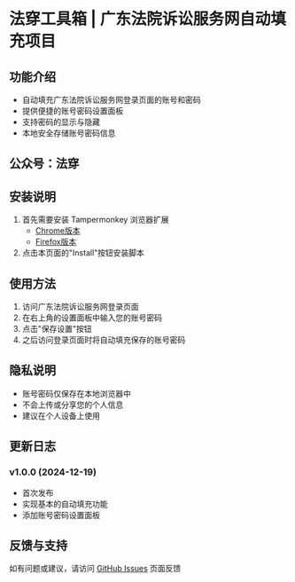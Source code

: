 # 法穿工具箱 | 广东法院诉讼服务网自动填充项目

## 功能介绍
- 自动填充广东法院诉讼服务网登录页面的账号和密码
- 提供便捷的账号密码设置面板
- 支持密码的显示与隐藏
- 本地安全存储账号密码信息

## 公众号：法穿

## 安装说明
1. 首先需要安装 Tampermonkey 浏览器扩展
    - [Chrome版本](https://chrome.google.com/webstore/detail/tampermonkey/dhdgffkkebhmkfjojejmpbldmpobfkfo)
    - [Firefox版本](https://addons.mozilla.org/en-US/firefox/addon/tampermonkey/)
2. 点击本页面的"Install"按钮安装脚本

## 使用方法
1. 访问广东法院诉讼服务网登录页面
2. 在右上角的设置面板中输入您的账号密码
3. 点击"保存设置"按钮
4. 之后访问登录页面时将自动填充保存的账号密码

## 隐私说明
- 账号密码仅保存在本地浏览器中
- 不会上传或分享您的个人信息
- 建议在个人设备上使用

## 更新日志
### v1.0.0 (2024-12-19)
- 首次发布
- 实现基本的自动填充功能
- 添加账号密码设置面板

## 反馈与支持
如有问题或建议，请访问 [GitHub Issues](https://github.com/Lawyer-ray/FachuanScript.git/issues) 页面反馈